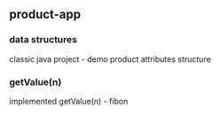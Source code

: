 ## product-app
### data structures
classic java project - demo product attributes structure

### getValue(n)
implemented getValue(n) - fibon
